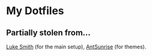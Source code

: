 # My Dotfiles

## Partially stolen from...

[Luke Smith](https://github.com/LukeSmithxyz/voidrice) (for the main setup), [AntSunrise](https://github.com/AntSunrise/URxvt-themes) (for themes).
